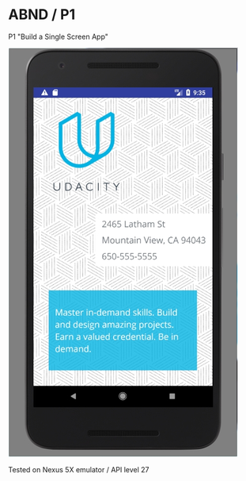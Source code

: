 # ABND / P1
P1 "Build a Single Screen App"

![screen](https://github.com/evanca/ABND_P1/blob/master/2018-02-19-Android%20Emulator%20-%20Nexus_5X_API_27_5554.jpg?raw=true)

Tested on Nexus 5X emulator / API level 27
